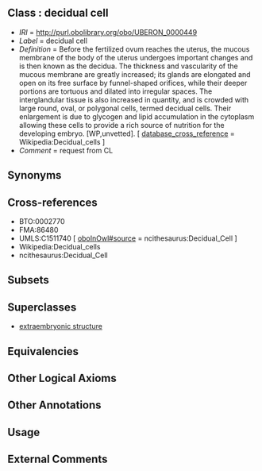 
## Class : decidual cell

 * *IRI* = http://purl.obolibrary.org/obo/UBERON_0000449
 * *Label* = decidual cell
 * *Definition* = Before the fertilized ovum reaches the uterus, the mucous membrane of the body of the uterus undergoes important changes and is then known as the decidua. The thickness and vascularity of the mucous membrane are greatly increased; its glands are elongated and open on its free surface by funnel-shaped orifices, while their deeper portions are tortuous and dilated into irregular spaces. The interglandular tissue is also increased in quantity, and is crowded with large round, oval, or polygonal cells, termed decidual cells. Their enlargement is due to glycogen and lipid accumulation in the cytoplasm allowing these cells to provide a rich source of nutrition for the developing embryo. [WP,unvetted]. [ [database_cross_reference](../../ef/oboInOwl#hasDbXref.md) = Wikipedia:Decidual_cells ]
 * *Comment* = request from CL

## Synonyms


## Cross-references

 * BTO:0002770
 * FMA:86480
 * UMLS:C1511740 [ [oboInOwl#source](../../ce/oboInOwl#source.md) = ncithesaurus:Decidual_Cell ]
 * Wikipedia:Decidual_cells
 * ncithesaurus:Decidual_Cell

## Subsets


## Superclasses

 * [extraembryonic structure](../../UBERON/78/UBERON_0000478.md)

## Equivalencies


## Other Logical Axioms


## Other Annotations


## Usage


## External Comments

